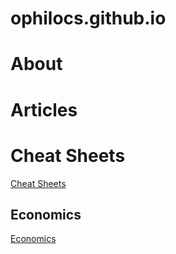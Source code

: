 # ophilocs.github.io

# About

# Articles


# Cheat Sheets

[Cheat Sheets][cs]

## Economics

[Economics][econ]



[cs]: content/cheat-sheets
[econ]: content\economics\